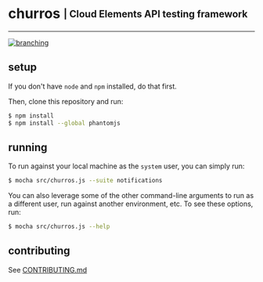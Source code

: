 # churros <sub><sup>| Cloud Elements API testing framework </sup></sub>
--------------------------------------------------------------------------------
[![branching](http://img.shields.io/badge/branching-github%20flow-blue.svg)](https://guides.github.com/introduction/flow/)



## setup
If you don't have `node` and `npm` installed, do that first.

Then, clone this repository and run:

```bash
$ npm install
$ npm install --global phantomjs
```

## running
To run against your local machine as the `system` user, you can simply run:

```bash
$ mocha src/churros.js --suite notifications
```

You can also leverage some of the other command-line arguments to run as a different user, run against another environment, etc.  To see these options, run:
```bash
$ mocha src/churros.js --help
```

## contributing
See [CONTRIBUTING.md](CONTRIBUTING.md)
